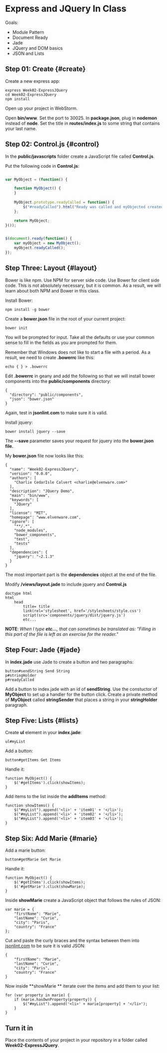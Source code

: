 # Express and JQuery In Class

Goals:

- Module Pattern
- Document Ready
- Jade
- JQuery and DOM basics
- JSON and Lists

## Step 01: Create {#create}
Create a new express app:

	express Week02-ExpressJQuery
	cd Week02-ExpressJQuery
	npm install

Open up your project in WebStorm. 

Open **bin/www**. Set the port to 30025. In **package.json**,  plug in **nodemon** instead of **node**. Set the title in **routes/index.js** to some string that contains your last name.

## Step 02: Control.js {#control}

In the **public/javascripts** folder create a JavaScript file called **Control.js**. 

Put the following code in **Control.js**:

```javascript

var MyObject = (function() {

    function MyObject() {
    }
    
    MyObject.prototype.readyCalled = function() {
        $("#readyCalled").html("Ready was called and myObjected created");
    };

    return MyObject;
}());


$(document).ready(function() {
    var myObject = new MyObject();
    myObject.readyCalled();
});
```

## Step Three: Layout {#layout}

Bower is like npm. Use NPM for server side code. Use Bower for client side code. This is not absolutely necessary, but it is common. As a result, we will learn about both NPM and Bower in this class.

Install Bower:

    npm install -g bower

Create a **bower.json** file in the root of your current project:

    bower init

You will be prompted for input. Take all the defaults or use your common sense to fill in the fields as you are prompted for them.

Remember that Windows does not like to start a file with a period. As a result, we need to create **.bowerrc** like this:

    echo { } > .bowerrc

Edit **.bowerrc** in geany and add the following so that we will install bower components into the **public/components** directory:

```
{
  "directory": "public/components",
  "json": "bower.json"
}
```

Again, test in **jsonlint.com** to make sure it is valid.
    
Install jquery:

    bower install jquery --save

The **--save** parameter saves your request for jquery into the **bower.json file.**  

My **bower.json** file now looks like this:

```
{
  "name": "Week02-ExpressJQuery",
  "version": "0.0.0",
  "authors": [
    "Charlie CedarIsle Calvert <charlie@elvenware.com>"
  ],
  "description": "JQuery Demo",
  "main": "bin/www",
  "keywords": [
    "JQuery"
  ],
  "license": "MIT",
  "homepage": "www.elvenware.com",
  "ignore": [
    "**/.*",
    "node_modules",
    "bower_components",
    "test",
    "tests"
  ],
  "dependencies": {
    "jquery": "~2.1.3"
  }
}
```

The most important part is the **dependencies** object at the end of the file.

Modify **/views/layout.jade** to include jquery and **Control.js**
 
```
doctype html
html
    head
        title= title
        link(rel='stylesheet', href='/stylesheets/style.css')
        script(src='components/jquery/dist/jquery.js')
        etc...
```

**NOTE**: *When I type **etc...**, that can sometimes be translated as: "Filling in this part of the file is left as an exercise for the reader."*

## Step Four: Jade {#jade}

In **index.jade** use Jade to create a button and two paragraphs:

    button#sendString Send String
    p#stringHolder
    p#readyCalled
    
Add a button to index.jade with an id of **sendString**. Use the constuctor of **MyObject** to set
up a handler for the button click. Create a private method of **MyObject** called **stringSender** that places
a string in your **stringHolder** paragraph.

## Step Five: Lists {#lists}

Create **ul** element in your **index.jade**:

    ul#myList

Add a button:

    button#getItems Get Items

Handle it:

    function MyObject() {
        $('#getItems').click(showItems);
    }

Add items to the list inside the **addItems** method:

```
function showItems() {
    $("#myList").append('<li>' + 'item01' + '</li>');
    $("#myList").append('<li>' + 'item02' + '</li>');
    $("#myList").append('<li>' + 'item03' + '</li>');
}
```

## Step Six: Add Marie {#marie}

Add a marie button:

    button#getMarie Get Marie

Handle it:

    function MyObject() {
        $('#getItems').click(showItems);
        $('#getMarie').click(showMarie);
    }

Inside **showMarie** create a JavaScript object that follows the rules of JSON:

```
var marie = {
    "firstName": "Marie",
    "lastName": "Curie",
    "city": "Paris",
    "country": "France"
};
```

Cut and paste the curly braces and the syntax between them into [jsonlint.com](jsonlint.com) to be sure it is valid JSON:

```
{
    "firstName": "Marie",
    "lastName": "Curie",
    "city": "Paris",
    "country": "France"
}
```

Now inside **showMarie ** iterate over the items and add them to your list:

```
for (var property in marie) {
    if (marie.hasOwnProperty(property)) {
        $("#myList").append('<li>' + marie[property] + '</li>');        
    }
}
```

## Turn it in

Place the contents of your project in your repository in a folder called **Week02-ExpressJQuery**.
